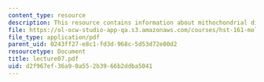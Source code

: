 ```yaml
---
content_type: resource
description: This resource contains information about mithochondrial disorders.
file: https://ol-ocw-studio-app-qa.s3.amazonaws.com/courses/hst-161-molecular-biology-and-genetics-in-modern-medicine-fall-2007/d2f967ef36a90a552b3966b2ddba5041_lecture07.pdf
file_type: application/pdf
parent_uid: 0243ff27-e8c1-fd3d-968c-5d53d72e00d2
resourcetype: Document
title: lecture07.pdf
uid: d2f967ef-36a9-0a55-2b39-66b2ddba5041
---
```

